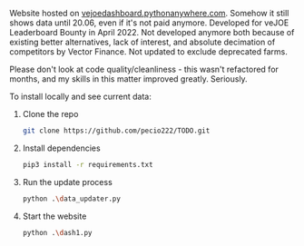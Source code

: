 


Website hosted on [vejoedashboard.pythonanywhere.com](<vejoedashboard.pythonanywhere.com>). Somehow it still shows data until 20.06, even if it's not paid anymore.
Developed for veJOE Leaderboard Bounty in April 2022. Not developed anymore both because of existing better alternatives, lack of interest, and absolute decimation of competitors by Vector Finance. Not updated to exclude deprecated farms.


Please don't look at code quality/cleanliness - this wasn't refactored for months, and my skills in this matter improved greatly. Seriously.


To install locally and see current data:


1. Clone the repo
   ```sh
   git clone https://github.com/pecio222/TODO.git
   ```
2. Install dependencies
   ```sh
   pip3 install -r requirements.txt
   ```
3. Run the update process
    ```sh
   python .\data_updater.py
   ```
4. Start the website
    ```sh
   python .\dash1.py
   ```



